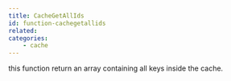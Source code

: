 ```yaml
---
title: CacheGetAllIds
id: function-cachegetallids
related:
categories:
    - cache
---
```


this function return an array containing all keys inside the cache.